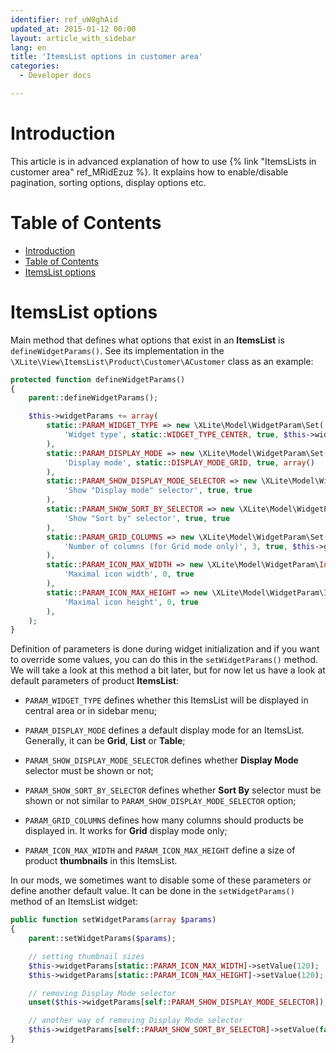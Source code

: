 ```yaml
---
identifier: ref_uW8ghAid
updated_at: 2015-01-12 00:00
layout: article_with_sidebar
lang: en
title: 'ItemsList options in customer area'
categories:
  - Developer docs

---
```



# Introduction

This article is in advanced explanation of how to use {% link "ItemsLists in customer area" ref_MRidEzuz %}. It explains how to enable/disable pagination, sorting options, display options etc.

# Table of Contents

*   [Introduction](#introduction)
*   [Table of Contents](#table-of-contents)
*   [ItemsList options](#itemslist-options)

# ItemsList options

Main method that defines what options that exist in an **ItemsList** is `defineWidgetParams()`. See its implementation in the `\XLite\View\ItemsList\Product\Customer\ACustomer` class as an example: 

```php
protected function defineWidgetParams()
{
    parent::defineWidgetParams();

    $this->widgetParams += array(
        static::PARAM_WIDGET_TYPE => new \XLite\Model\WidgetParam\Set(
            'Widget type', static::WIDGET_TYPE_CENTER, true, $this->widgetTypes
        ),
        static::PARAM_DISPLAY_MODE => new \XLite\Model\WidgetParam\Set(
            'Display mode', static::DISPLAY_MODE_GRID, true, array()
        ),
        static::PARAM_SHOW_DISPLAY_MODE_SELECTOR => new \XLite\Model\WidgetParam\Checkbox(
            'Show "Display mode" selector', true, true
        ),
        static::PARAM_SHOW_SORT_BY_SELECTOR => new \XLite\Model\WidgetParam\Checkbox(
            'Show "Sort by" selector', true, true
        ),
        static::PARAM_GRID_COLUMNS => new \XLite\Model\WidgetParam\Set(
            'Number of columns (for Grid mode only)', 3, true, $this->getGridColumnsRange()
        ),
        static::PARAM_ICON_MAX_WIDTH => new \XLite\Model\WidgetParam\Int(
            'Maximal icon width', 0, true
        ),
        static::PARAM_ICON_MAX_HEIGHT => new \XLite\Model\WidgetParam\Int(
            'Maximal icon height', 0, true
        ),
    );
}
```

Definition of parameters is done during widget initialization and if you want to override some values, you can do this in the `setWidgetParams()` method. We will take a look at this method a bit later, but for now let us have a look at default parameters of product **ItemsList**:

*   `PARAM_WIDGET_TYPE` defines whether this ItemsList will be displayed in central area or in sidebar menu;

*   `PARAM_DISPLAY_MODE` defines a default display mode for an ItemsList. Generally, it can be **Grid**, **List** or **Table**;

*   `PARAM_SHOW_DISPLAY_MODE_SELECTOR` defines whether **Display Mode** selector must be shown or not;

*   `PARAM_SHOW_SORT_BY_SELECTOR` defines whether **Sort By** selector must be shown or not similar to `PARAM_SHOW_DISPLAY_MODE_SELECTOR` option;

*   `PARAM_GRID_COLUMNS` defines how many columns should products be displayed in. It works for **Grid** display mode only;

*   `PARAM_ICON_MAX_WIDTH` and `PARAM_ICON_MAX_HEIGHT` define a size of product **thumbnails** in this ItemsList.

In our mods, we sometimes want to disable some of these parameters or define another default value. It can be done in the `setWidgetParams()` method of an ItemsList widget: 

```php
public function setWidgetParams(array $params)
{
	parent::setWidgetParams($params);

	// setting thumbnail sizes
	$this->widgetParams[static::PARAM_ICON_MAX_WIDTH]->setValue(120);
	$this->widgetParams[static::PARAM_ICON_MAX_HEIGHT]->setValue(120);

	// removing Display Mode selector
	unset($this->widgetParams[self::PARAM_SHOW_DISPLAY_MODE_SELECTOR]); 

	// another way of removing Display Mode selector
	$this->widgetParams[self::PARAM_SHOW_SORT_BY_SELECTOR]->setValue(false);
}

```